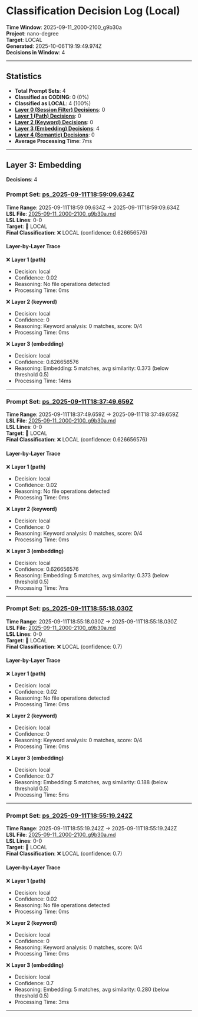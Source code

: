 # Classification Decision Log (Local)

**Time Window**: 2025-09-11_2000-2100_g9b30a<br>
**Project**: nano-degree<br>
**Target**: LOCAL<br>
**Generated**: 2025-10-06T19:19:49.974Z<br>
**Decisions in Window**: 4

---

## Statistics

- **Total Prompt Sets**: 4
- **Classified as CODING**: 0 (0%)
- **Classified as LOCAL**: 4 (100%)
- **[Layer 0 (Session Filter) Decisions](#layer-0-session-filter)**: 0
- **[Layer 1 (Path) Decisions](#layer-1-path)**: 0
- **[Layer 2 (Keyword) Decisions](#layer-2-keyword)**: 0
- **[Layer 3 (Embedding) Decisions](#layer-3-embedding)**: 4
- **[Layer 4 (Semantic) Decisions](#layer-4-semantic)**: 0
- **Average Processing Time**: 7ms

---

## Layer 3: Embedding

**Decisions**: 4

### Prompt Set: [ps_2025-09-11T18:59:09.634Z](../../history/2025-09-11_2000-2100_g9b30a.md#ps_2025-09-11T18:59:09.634Z)

**Time Range**: 2025-09-11T18:59:09.634Z → 2025-09-11T18:59:09.634Z<br>
**LSL File**: [2025-09-11_2000-2100_g9b30a.md](../../history/2025-09-11_2000-2100_g9b30a.md#ps_2025-09-11T18:59:09.634Z)<br>
**LSL Lines**: 0-0<br>
**Target**: 📍 LOCAL<br>
**Final Classification**: ❌ LOCAL (confidence: 0.626656576)

#### Layer-by-Layer Trace

❌ **Layer 1 (path)**
- Decision: local
- Confidence: 0.02
- Reasoning: No file operations detected
- Processing Time: 0ms

❌ **Layer 2 (keyword)**
- Decision: local
- Confidence: 0
- Reasoning: Keyword analysis: 0 matches, score: 0/4
- Processing Time: 0ms

❌ **Layer 3 (embedding)**
- Decision: local
- Confidence: 0.626656576
- Reasoning: Embedding: 5 matches, avg similarity: 0.373 (below threshold 0.5)
- Processing Time: 14ms

---

### Prompt Set: [ps_2025-09-11T18:37:49.659Z](../../history/2025-09-11_2000-2100_g9b30a.md#ps_2025-09-11T18:37:49.659Z)

**Time Range**: 2025-09-11T18:37:49.659Z → 2025-09-11T18:37:49.659Z<br>
**LSL File**: [2025-09-11_2000-2100_g9b30a.md](../../history/2025-09-11_2000-2100_g9b30a.md#ps_2025-09-11T18:37:49.659Z)<br>
**LSL Lines**: 0-0<br>
**Target**: 📍 LOCAL<br>
**Final Classification**: ❌ LOCAL (confidence: 0.626656576)

#### Layer-by-Layer Trace

❌ **Layer 1 (path)**
- Decision: local
- Confidence: 0.02
- Reasoning: No file operations detected
- Processing Time: 0ms

❌ **Layer 2 (keyword)**
- Decision: local
- Confidence: 0
- Reasoning: Keyword analysis: 0 matches, score: 0/4
- Processing Time: 0ms

❌ **Layer 3 (embedding)**
- Decision: local
- Confidence: 0.626656576
- Reasoning: Embedding: 5 matches, avg similarity: 0.373 (below threshold 0.5)
- Processing Time: 7ms

---

### Prompt Set: [ps_2025-09-11T18:55:18.030Z](../../history/2025-09-11_2000-2100_g9b30a.md#ps_2025-09-11T18:55:18.030Z)

**Time Range**: 2025-09-11T18:55:18.030Z → 2025-09-11T18:55:18.030Z<br>
**LSL File**: [2025-09-11_2000-2100_g9b30a.md](../../history/2025-09-11_2000-2100_g9b30a.md#ps_2025-09-11T18:55:18.030Z)<br>
**LSL Lines**: 0-0<br>
**Target**: 📍 LOCAL<br>
**Final Classification**: ❌ LOCAL (confidence: 0.7)

#### Layer-by-Layer Trace

❌ **Layer 1 (path)**
- Decision: local
- Confidence: 0.02
- Reasoning: No file operations detected
- Processing Time: 0ms

❌ **Layer 2 (keyword)**
- Decision: local
- Confidence: 0
- Reasoning: Keyword analysis: 0 matches, score: 0/4
- Processing Time: 0ms

❌ **Layer 3 (embedding)**
- Decision: local
- Confidence: 0.7
- Reasoning: Embedding: 5 matches, avg similarity: 0.188 (below threshold 0.5)
- Processing Time: 5ms

---

### Prompt Set: [ps_2025-09-11T18:55:19.242Z](../../history/2025-09-11_2000-2100_g9b30a.md#ps_2025-09-11T18:55:19.242Z)

**Time Range**: 2025-09-11T18:55:19.242Z → 2025-09-11T18:55:19.242Z<br>
**LSL File**: [2025-09-11_2000-2100_g9b30a.md](../../history/2025-09-11_2000-2100_g9b30a.md#ps_2025-09-11T18:55:19.242Z)<br>
**LSL Lines**: 0-0<br>
**Target**: 📍 LOCAL<br>
**Final Classification**: ❌ LOCAL (confidence: 0.7)

#### Layer-by-Layer Trace

❌ **Layer 1 (path)**
- Decision: local
- Confidence: 0.02
- Reasoning: No file operations detected
- Processing Time: 0ms

❌ **Layer 2 (keyword)**
- Decision: local
- Confidence: 0
- Reasoning: Keyword analysis: 0 matches, score: 0/4
- Processing Time: 0ms

❌ **Layer 3 (embedding)**
- Decision: local
- Confidence: 0.7
- Reasoning: Embedding: 5 matches, avg similarity: 0.280 (below threshold 0.5)
- Processing Time: 3ms

---

